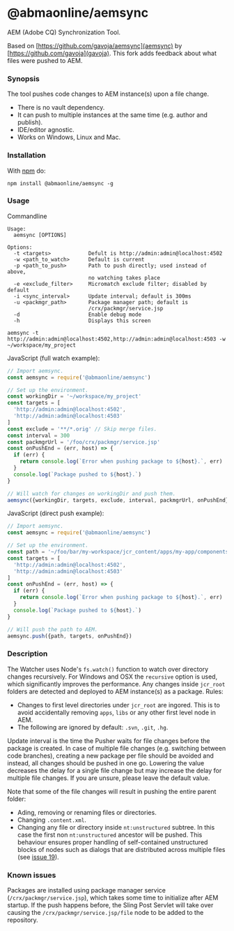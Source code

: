 @abmaonline/aemsync
=======

AEM (Adobe CQ) Synchronization Tool.

Based on [https://github.com/gavoja/aemsync](aemsync) by [https://github.com/gavoja](gavoja). This fork adds feedback about what files were pushed to AEM.

### Synopsis

The tool pushes code changes to AEM instance(s) upon a file change.
* There is no vault dependency.
* It can push to multiple instances at the same time (e.g. author and publish).
* IDE/editor agnostic.
* Works on Windows, Linux and Mac.

### Installation

With [npm](http://npmjs.org) do:

```
npm install @abmaonline/aemsync -g
```

### Usage

Commandline
```
Usage:
  aemsync [OPTIONS]

Options:
  -t <targets>            Defult is http://admin:admin@localhost:4502
  -w <path_to_watch>      Default is current
  -p <path_to_push>       Path to push directly; used instead of above,
                          no watching takes place
  -e <exclude_filter>     Micromatch exclude filter; disabled by default
  -i <sync_interval>      Update interval; default is 300ms
  -u <packmgr_path>       Package manager path; default is
                          /crx/packmgr/service.jsp
  -d                      Enable debug mode
  -h                      Displays this screen
```
```
aemsync -t http://admin:admin@localhost:4502,http://admin:admin@localhost:4503 -w ~/workspace/my_project
```

JavaScript (full watch example):
```JavaScript
// Import aemsync.
const aemsync = require('@abmaonline/aemsync')

// Set up the environment.
const workingDir = '~/workspace/my_project'
const targets = [
  'http://admin:admin@localhost:4502',
  'http://admin:admin@localhost:4503'
]
const exclude = '**/*.orig' // Skip merge files.
const interval = 300
const packmgrUrl = '/foo/crx/packmgr/service.jsp'
const onPushEnd = (err, host) => {
  if (err) {
    return console.log(`Error when pushing package to ${host}.`, err)
  }
  console.log(`Package pushed to ${host}.`)
}

// Will watch for changes on workingDir and push them.
aemsync({workingDir, targets, exclude, interval, packmgrUrl, onPushEnd})
```

JavaScript (direct push example):
```JavaScript
// Import aemsync.
const aemsync = require('@abmaonline/aemsync')

// Set up the environment.
const path = '~/foo/bar/my-workspace/jcr_content/apps/my-app/components/my-component'
const targets = [
  'http://admin:admin@localhost:4502',
  'http://admin:admin@localhost:4503'
]
const onPushEnd = (err, host) => {
  if (err) {
    return console.log(`Error when pushing package to ${host}.`, err)
  }
  console.log(`Package pushed to ${host}.`)
}

// Will push the path to AEM.
aemsync.push({path, targets, onPushEnd})
```

### Description

The Watcher uses Node's `fs.watch()` function to watch over directory changes recursively. For Windows and OSX the `recursive` option is used, which significantly improves the performance.
Any changes inside `jcr_root` folders are detected and deployed to AEM instance(s) as a package. Rules:
* Changes to first level directories under `jcr_root` are ingored. This is to avoid accidentally removing `apps`, `libs` or any other first level node in AEM.
* The following are ignored by default: `.svn`, `.git`, `.hg`.

Update interval is the time the Pusher waits for file changes before the package is created. In case of multiple file changes (e.g. switching between code branches), creating a new package per file should be avoided and instead, all changes should be pushed in one go. Lowering the value decreases the delay for a single file change but may increase the delay for multiple file changes. If you are unsure, please leave the default value.

Note that some of the file changes will result in pushing the entire parent folder:
* Ading, removing or renaming files or directories.
* Changing `.content.xml`.
* Changing any file or directory inside `nt:unstructured` subtree. In this case the first non `nt:unstructured` ancestor will be pushed. This behaviour ensures proper handling of self-contained unstructured blocks of nodes such as dialogs that are distributed across multiple files (see [issue 19](https://github.com/gavoja/aemsync/issues/19)).

### Known issues

Packages are installed using package manager service (`/crx/packmgr/service.jsp`), which takes some time to initialize after AEM startup. If the push happens before, the Sling Post Servlet will take over causing the `/crx/packmgr/service.jsp/file` node to be added to the repository.
